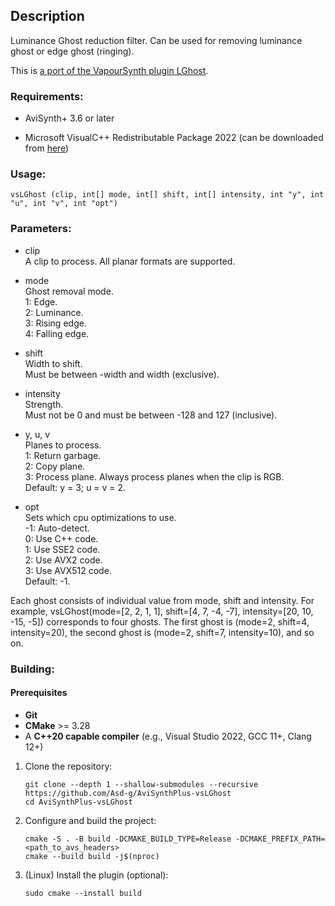 ## Description

Luminance Ghost reduction filter. Can be used for removing luminance ghost or edge ghost (ringing).

This is [a port of the VapourSynth plugin LGhost](https://github.com/HomeOfVapourSynthEvolution/VapourSynth-LGhost).

### Requirements:

- AviSynth+ 3.6 or later

- Microsoft VisualC++ Redistributable Package 2022 (can be downloaded from [here](https://github.com/abbodi1406/vcredist/releases))

### Usage:

```
vsLGhost (clip, int[] mode, int[] shift, int[] intensity, int "y", int "u", int "v", int "opt")
```

### Parameters:

- clip\
    A clip to process. All planar formats are supported.

- mode\
    Ghost removal mode.\
    1: Edge.\
    2: Luminance.\
    3: Rising edge.\
    4: Falling edge.

- shift\
    Width to shift.\
    Must be between -width and width (exclusive).

- intensity\
    Strength.\
    Must not be 0 and must be between -128 and 127 (inclusive).

- y, u, v\
    Planes to process.\
    1: Return garbage.\
    2: Copy plane.\
    3: Process plane. Always process planes when the clip is RGB.\
    Default: y = 3; u = v = 2.

- opt\
    Sets which cpu optimizations to use.\
    -1: Auto-detect.\
    0: Use C++ code.\
    1: Use SSE2 code.\
    2: Use AVX2 code.\
    3: Use AVX512 code.\
    Default: -1.

Each ghost consists of individual value from mode, shift and intensity. For example, vsLGhost(mode=[2, 2, 1, 1], shift=[4, 7, -4, -7], intensity=[20, 10, -15, -5]) corresponds to four ghosts. The first ghost is (mode=2, shift=4, intensity=20), the second ghost is (mode=2, shift=7, intensity=10), and so on.

### Building:

#### Prerequisites
- **Git**
- **CMake** >= 3.28
- A **C++20 capable compiler** (e.g., Visual Studio 2022, GCC 11+, Clang 12+)

1.  Clone the repository:

    ```
    git clone --depth 1 --shallow-submodules --recursive https://github.com/Asd-g/AviSynthPlus-vsLGhost
    cd AviSynthPlus-vsLGhost
    ```

2.  Configure and build the project:

    ```
    cmake -S . -B build -DCMAKE_BUILD_TYPE=Release -DCMAKE_PREFIX_PATH=<path_to_avs_headers>
    cmake --build build -j$(nproc)
    ```

3.  (Linux) Install the plugin (optional):

    ```
    sudo cmake --install build
    ```
